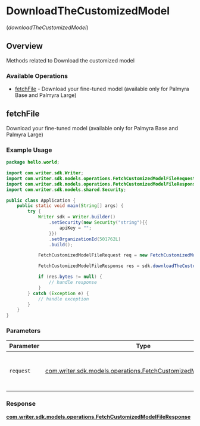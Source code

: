 # DownloadTheCustomizedModel
(*downloadTheCustomizedModel*)

## Overview

Methods related to Download the customized model

### Available Operations

* [fetchFile](#fetchfile) - Download your fine-tuned model (available only for Palmyra Base and Palmyra Large)

## fetchFile

Download your fine-tuned model (available only for Palmyra Base and Palmyra Large)

### Example Usage

```java
package hello.world;

import com.writer.sdk.Writer;
import com.writer.sdk.models.operations.FetchCustomizedModelFileRequest;
import com.writer.sdk.models.operations.FetchCustomizedModelFileResponse;
import com.writer.sdk.models.shared.Security;

public class Application {
    public static void main(String[] args) {
        try {
            Writer sdk = Writer.builder()
                .setSecurity(new Security("string"){{
                    apiKey = "";
                }})
                .setOrganizationId(501762L)
                .build();

            FetchCustomizedModelFileRequest req = new FetchCustomizedModelFileRequest("string", "string");            

            FetchCustomizedModelFileResponse res = sdk.downloadTheCustomizedModel.fetchFile(req);

            if (res.bytes != null) {
                // handle response
            }
        } catch (Exception e) {
            // handle exception
        }
    }
}
```

### Parameters

| Parameter                                                                                                                      | Type                                                                                                                           | Required                                                                                                                       | Description                                                                                                                    |
| ------------------------------------------------------------------------------------------------------------------------------ | ------------------------------------------------------------------------------------------------------------------------------ | ------------------------------------------------------------------------------------------------------------------------------ | ------------------------------------------------------------------------------------------------------------------------------ |
| `request`                                                                                                                      | [com.writer.sdk.models.operations.FetchCustomizedModelFileRequest](../../models/operations/FetchCustomizedModelFileRequest.md) | :heavy_check_mark:                                                                                                             | The request object to use for the request.                                                                                     |


### Response

**[com.writer.sdk.models.operations.FetchCustomizedModelFileResponse](../../models/operations/FetchCustomizedModelFileResponse.md)**

